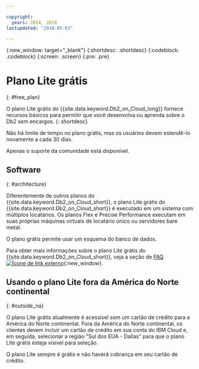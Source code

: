 ```yaml
---

copyright:
  years: 2014, 2018
lastupdated: "2018-05-03"

---
```


<!-- Attribute definitions --> 
{:new_window: target="_blank"}
{:shortdesc: .shortdesc}
{:codeblock: .codeblock}
{:screen: .screen}
{:pre: .pre}

# Plano Lite grátis
{: #free_plan}

O plano Lite grátis do {{site.data.keyword.Db2_on_Cloud_long}} fornece recursos básicos para permitir que você desenvolva ou aprenda sobre o Db2 sem encargos.
{: shortdesc}

Não há limite de tempo no plano grátis, mas os usuários devem estendê-lo novamente a cada 30 dias.

Apenas o suporte da comunidade está disponível. 
 
## Software
{: #architecture}

Diferentemente de outros planos do {{site.data.keyword.Db2_on_Cloud_short}}, o plano Lite grátis do {{site.data.keyword.Db2_on_Cloud_short}} é executado em um sistema com múltiplos locatários. Os planos Flex e Precise
Performance executam em suas próprias máquinas virtuais de locatário único ou servidores bare metal.
 
O plano grátis permite usar um esquema do banco de dados.

Para obter mais informações sobre o plano Lite grátis do {{site.data.keyword.Db2_on_Cloud_short}}, veja a seção de [FAQ ![Ícone de link externo](../../icons/launch-glyph.svg "Ícone de link externo")](https://ibm.biz/db2oc_free_plan_faq){:new_window}.

## Usando o plano Lite fora da América do Norte continental
{: #outside_na}

O plano Lite grátis atualmente é acessível sem um cartão de crédito para a América do Norte continental. Fora da América do Norte continental, os clientes devem incluir um cartão de crédito em sua conta do IBM Cloud e, em seguida, selecionar a região "Sul dos EUA - Dallas" para que o plano Lite grátis esteja visível para seleção.

O plano Lite sempre é grátis e não haverá cobrança em seu cartão de crédito.
